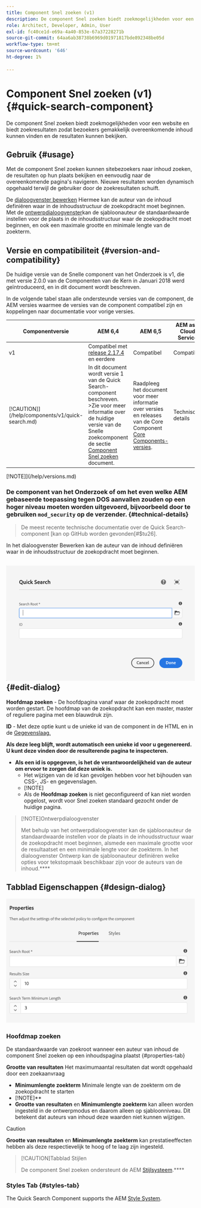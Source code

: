 ```yaml
---
title: Component Snel zoeken (v1)
description: De component Snel zoeken biedt zoekmogelijkheden voor een website en biedt zoekresultaten zodat bezoekers de site kunnen doorzoeken en de resultaten kunnen filteren.
role: Architect, Developer, Admin, User
exl-id: fc40ce1d-e69a-4a40-853e-67a37228271b
source-git-commit: 64aa6ab38738b6969d01971817bde892348be05d
workflow-type: tm+mt
source-wordcount: '646'
ht-degree: 1%

---
```


# Component Snel zoeken (v1) {#quick-search-component}

De component Snel zoeken biedt zoekmogelijkheden voor een website en biedt zoekresultaten zodat bezoekers gemakkelijk overeenkomende inhoud kunnen vinden en de resultaten kunnen bekijken.

## Gebruik {#usage}

Met de component Snel zoeken kunnen sitebezoekers naar inhoud zoeken, de resultaten op hun plaats bekijken en eenvoudig naar de overeenkomende pagina&#39;s navigeren. Nieuwe resultaten worden dynamisch opgehaald terwijl de gebruiker door de zoekresultaten schuift.

De [dialoogvenster bewerken](#edit-dialog) Hiermee kan de auteur van de inhoud definiëren waar in de inhoudsstructuur de zoekopdracht moet beginnen. Met de [ontwerpdialoogvenster](#design-dialog)kan de sjabloonauteur de standaardwaarde instellen voor de plaats in de inhoudsstructuur waar de zoekopdracht moet beginnen, en ook een maximale grootte en minimale lengte van de zoekterm.

## Versie en compatibiliteit {#version-and-compatibility}

De huidige versie van de Snelle component van het Onderzoek is v1, die met versie 2.0.0 van de Componenten van de Kern in Januari 2018 werd geïntroduceerd, en in dit document wordt beschreven.

In de volgende tabel staan alle ondersteunde versies van de component, de AEM versies waarmee de versies van de component compatibel zijn en koppelingen naar documentatie voor vorige versies.

| Componentversie | AEM 6,4 | AEM 6,5 | AEM as a Cloud Service |
|--- |--- |--- |---|
| v1 | Compatibel met<br>[release 2.17.4](/help/versions.md) en eerdere | Compatibel | Compatibel |
| [!CAUTION]](/help/components/v1/quick-search.md) | In dit document wordt versie 1 van de Quick Search-component beschreven. >Zie voor meer informatie over de huidige versie van de Snelle zoekcomponent de sectie [Component Snel zoeken](/help/components/quick-search.md) document. | Raadpleeg het document voor meer informatie over versies en releases van de Core Component [Core Components-versies](/help/versions.md). | Technische details |

[!NOTE]](/help/versions.md)

### De component van het Onderzoek of om het even welke AEM gebaseerde toepassing tegen DOS aanvallen zouden op een hoger niveau moeten worden uitgevoerd, bijvoorbeeld door te gebruiken `mod_security` op de verzender. {#technical-details}

>De meest recente technische documentatie over de Quick Search-component [kan op GitHub worden gevonden[#$tu26].
>
>



In het dialoogvenster Bewerken kan de auteur van de inhoud definiëren waar in de inhoudsstructuur de zoekopdracht moet beginnen.[](/help/developing/overview.md)

## ![Dialoogvenster Snel zoeken in component bewerken](/help/assets/quick-search-edit.png) {#edit-dialog}

**Hoofdmap zoeken** - De hoofdpagina vanaf waar de zoekopdracht moet worden gestart. De hoofdmap van de zoekopdracht kan een master, master of reguliere pagina met een blauwdruk zijn.

**ID** - Met deze optie kunt u de unieke id van de component in de HTML en in de [Gegevenslaag.](/help/developing/data-layer/overview.md)

**Als deze leeg blijft, wordt automatisch een unieke id voor u gegenereerd. U kunt deze vinden door de resulterende pagina te inspecteren.**
* **Als een id is opgegeven, is het de verantwoordelijkheid van de auteur om ervoor te zorgen dat deze uniek is.**[](/help/developing/data-layer/overview.md)
   * Het wijzigen van de id kan gevolgen hebben voor het bijhouden van CSS-, JS- en gegevenslagen.
   * [!NOTE]
   * Als de **Hoofdmap zoeken** is niet geconfigureerd of kan niet worden opgelost, wordt voor Snel zoeken standaard gezocht onder de huidige pagina.

>[!NOTE]Ontwerpdialoogvenster
>
>Met behulp van het ontwerpdialoogvenster kan de sjabloonauteur de standaardwaarde instellen voor de plaats in de inhoudsstructuur waar de zoekopdracht moet beginnen, alsmede een maximale grootte voor de resultaatset en een minimale lengte voor de zoekterm. In het dialoogvenster Ontwerp kan de sjabloonauteur definiëren welke opties voor tekstopmaak beschikbaar zijn voor de auteurs van de inhoud.****

## Tabblad Eigenschappen {#design-dialog}

![Het ontwerpdialoogvenster van de component Snel zoeken](/help/assets/quick-search-design.png)

### **Hoofdmap zoeken**
De standaardwaarde van zoekroot wanneer een auteur van inhoud de component Snel zoeken op een inhoudspagina plaatst {#properties-tab}

**Grootte van resultaten**
Het maximumaantal resultaten dat wordt opgehaald door een zoekaanvraag

* **Minimumlengte zoekterm**
Minimale lengte van de zoekterm om de zoekopdracht te starten
* [!NOTE]**
* **Grootte van resultaten** en **Minimumlengte zoekterm** kan alleen worden ingesteld in de ontwerpmodus en daarom alleen op sjabloonniveau. Dit betekent dat auteurs van inhoud deze waarden niet kunnen wijzigen.

>[!CAUTION]
>
>**Grootte van resultaten** en **Minimumlengte zoekterm** kan prestatieeffecten hebben als deze respectievelijk te hoog of te laag zijn ingesteld.

>[!CAUTION]Tabblad Stijlen
>
>De component Snel zoeken ondersteunt de AEM [Stijlsysteem](/help/get-started/authoring.md#component-styling).****

### Styles Tab {#styles-tab}

The Quick Search Component supports the AEM [Style System](/help/get-started/authoring.md#component-styling).
